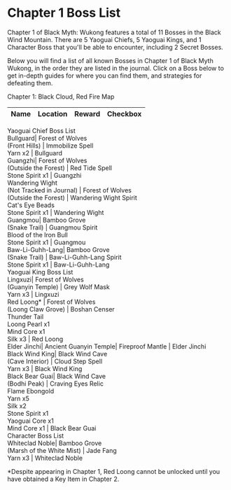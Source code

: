# Chapter 1 Boss List

Chapter 1 of Black Myth: Wukong features a total of 11 Bosses in the Black Wind Mountain. There are 5 Yaoguai Chiefs, 5 Yaoguai Kings, and 1 Character Boss that you'll be able to encounter, including 2 Secret Bosses. 

Below you will find a list of all known Bosses in Chapter 1 of Black Myth Wukong, in the order they are listed in the journal. Click on a Boss below to get in-depth guides for where you can find them, and strategies for defeating them. 

Chapter 1: Black Cloud, Red Fire Map

Name | Location | Reward | Checkbox   
---|---|---|---  
Yaoguai Chief Boss List   
Bullguard| Forest of Wolves  
(Front Hills) | Immobilize Spell  
Yarn x2 | Bullguard  
Guangzhi| Forest of Wolves  
(Outside the Forest) | Red Tide Spell  
Stone Spirit x1 | Guangzhi  
Wandering Wight   
(Not Tracked in Journal) | Forest of Wolves  
(Outside the Forest) | Wandering Wight Spirit  
Cat's Eye Beads  
Stone Spirit x1 | Wandering Wight  
Guangmou| Bamboo Grove  
(Snake Trail) | Guangmou Spirit  
Blood of the Iron Bull  
Stone Spirit x1 | Guangmou  
Baw-Li-Guhh-Lang| Bamboo Grove  
(Snake Trail) | Baw-Li-Guhh-Lang Spirit  
Stone Spirit x1 | Baw-Li-Guhh-Lang  
Yaoguai King Boss List   
Lingxuzi| Forest of Wolves  
(Guanyin Temple) | Grey Wolf Mask  
Yarn x3 | Lingxuzi  
Red Loong* | Forest of Wolves  
(Loong Claw Grove) | Boshan Censer  
Thunder Tail  
Loong Pearl x1  
Mind Core x1  
Silk x3 | Red Loong  
Elder Jinchi| Ancient Guanyin Temple| Fireproof Mantle | Elder Jinchi  
Black Wind King| Black Wind Cave  
(Cave Interior) | Cloud Step Spell  
Yarn x3 | Black Wind King  
Black Bear Guai| Black Wind Cave  
(Bodhi Peak) | Craving Eyes Relic  
Flame Ebongold  
Yarn x5  
Silk x2  
Stone Spirit x1  
Yaoguai Core x1  
Mind Core x1 | Black Bear Guai  
Character Boss List   
Whiteclad Noble| Bamboo Grove  
(Marsh of the White Mist) | Jade Fang  
Yarn x3 | Whiteclad Noble  
  
*Despite appearing in Chapter 1, Red Loong cannot be unlocked until you have obtained a Key Item in Chapter 2. 
